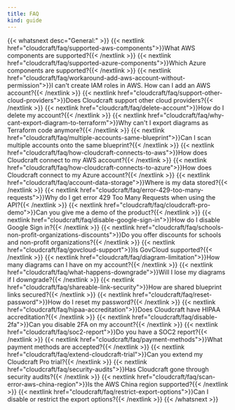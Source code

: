 ```yaml
---
title: FAQ
kind: guide
---
```


{{< whatsnext desc="General:" >}}
    {{< nextlink href="cloudcraft/faq/supported-aws-components">}}What AWS components are supported?{{< /nextlink >}}
    {{< nextlink href="cloudcraft/faq/supported-azure-components">}}Which Azure components are supported?{{< /nextlink >}}
    {{< nextlink href="cloudcraft/faq/workaround-add-aws-account-without-permission">}}I can't create IAM roles in AWS. How can I add an AWS account?{{< /nextlink >}}
    {{< nextlink href="cloudcraft/faq/support-other-cloud-providers">}}Does Cloudcraft support other cloud providers?{{< /nextlink >}}
    {{< nextlink href="cloudcraft/faq/delete-account">}}How do I delete my account?{{< /nextlink >}}
    {{< nextlink href="cloudcraft/faq/why-cant-export-diagram-to-terraform">}}Why can't I export diagrams as Terraform code anymore?{{< /nextlink >}}
    {{< nextlink href="cloudcraft/faq/multiple-accounts-same-blueprint">}}Can I scan multiple accounts onto the same blueprint?{{< /nextlink >}}
    {{< nextlink href="cloudcraft/faq/how-cloudcraft-connects-to-aws">}}How does Cloudcraft connect to my AWS account?{{< /nextlink >}}
    {{< nextlink href="cloudcraft/faq/how-cloudcraft-connects-to-azure">}}How does Cloudcraft connect to my Azure account?{{< /nextlink >}}
    {{< nextlink href="cloudcraft/faq/account-data-storage">}}Where is my data stored?{{< /nextlink >}}
    {{< nextlink href="cloudcraft/faq/error-429-too-many-requests">}}Why do I get error 429 Too Many Requests when using the API?{{< /nextlink >}}
    {{< nextlink href="cloudcraft/faq/cloudcraft-pro-demo">}}Can you give me a demo of the product?{{< /nextlink >}}
    {{< nextlink href="cloudcraft/faq/disable-google-sign-in">}}How do I disable Google Sign in?{{< /nextlink >}}
    {{< nextlink href="cloudcraft/faq/schools-non-profit-organizations-discounts">}}Do you offer discounts for schools and non-profit organizations?{{< /nextlink >}}
    {{< nextlink href="cloudcraft/faq/govcloud-support">}}Is GovCloud supported?{{< /nextlink >}}
    {{< nextlink href="cloudcraft/faq/diagram-limitation">}}How many diagrams can I have on my account?{{< /nextlink >}}
    {{< nextlink href="cloudcraft/faq/what-happens-downgrade">}}Will I lose my diagrams if I downgrade?{{< /nextlink >}}
    {{< nextlink href="cloudcraft/faq/shareable-link-security">}}How are shared blueprint links secured?{{< /nextlink >}}
    {{< nextlink href="cloudcraft/faq/reset-password">}}How do I reset my password?{{< /nextlink >}}
    {{< nextlink href="cloudcraft/faq/hipaa-accreditation">}}Does Cloudcraft have HIPAA accreditation?{{< /nextlink >}}
    {{< nextlink href="cloudcraft/faq/disable-2fa">}}Can you disable 2FA on my account?{{< /nextlink >}}
    {{< nextlink href="cloudcraft/faq/soc2-report">}}Do you have a SOC2 report?{{< /nextlink >}}
    {{< nextlink href="cloudcraft/faq/payment-methods">}}What payment methods are accepted?{{< /nextlink >}}
    {{< nextlink href="cloudcraft/faq/extend-cloudcraft-trial">}}Can you extend my Cloudcraft Pro trial?{{< /nextlink >}}
    {{< nextlink href="cloudcraft/faq/security-audits">}}Has Cloudcraft gone through security audits?{{< /nextlink >}}
    {{< nextlink href="cloudcraft/faq/scan-error-aws-china-region">}}Is the AWS China region supported?{{< /nextlink >}}
    {{< nextlink href="cloudcraft/faq/restrict-export-options">}}Can I disable or restrict the export options?{{< /nextlink >}}
{{< /whatsnext >}}
